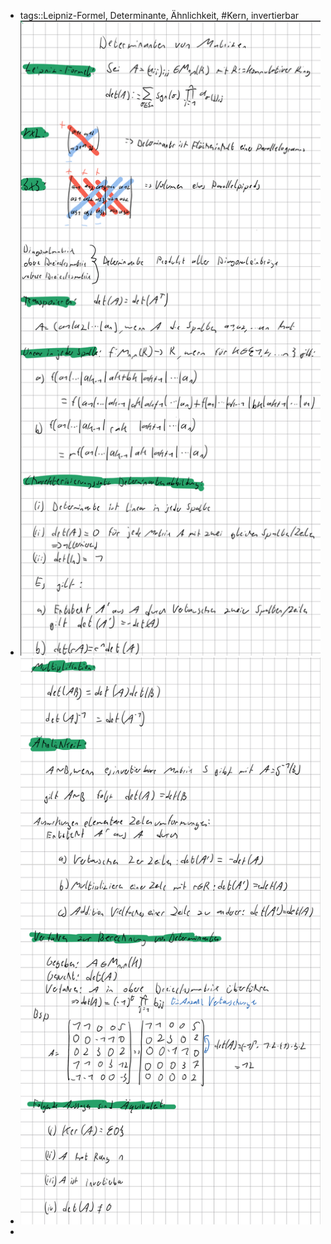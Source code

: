 - tags::Leipniz-Formel, Determinante, Ähnlichkeit, #Kern, invertierbar
- ![image.png](../assets/image_1731609316731_0.png)
- ![image.png](../assets/image_1731609455930_0.png)
-